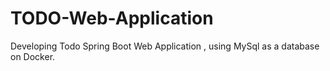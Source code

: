 # TODO-Web-Application
Developing Todo  Spring Boot Web Application , using MySql as a database on Docker. 
